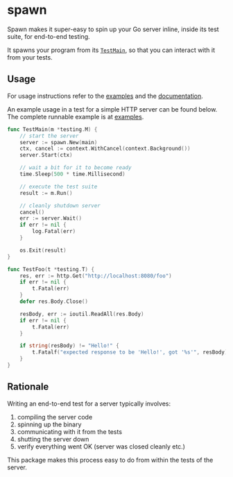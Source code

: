spawn
===============

Spawn makes it super-easy to spin up your Go server inline, inside its test
suite, for end-to-end testing.

It spawns your program from its [`TestMain`](https://golang.org/pkg/testing/#hdr-Main),
so that you can interact with it from your tests.


Usage
--------------
For usage instructions refer to the [examples](examples/) and the
[documentation](https://godoc.org/github.com/agis/spawn).

An example usage in a test for a simple HTTP server can be found below.
The complete runnable example is at [examples](examples/).

```go
func TestMain(m *testing.M) {
	// start the server
	server := spawn.New(main)
	ctx, cancel := context.WithCancel(context.Background())
	server.Start(ctx)

	// wait a bit for it to become ready
	time.Sleep(500 * time.Millisecond)

	// execute the test suite
	result := m.Run()

	// cleanly shutdown server
	cancel()
	err := server.Wait()
	if err != nil {
		log.Fatal(err)
	}

	os.Exit(result)
}

func TestFoo(t *testing.T) {
	res, err := http.Get("http://localhost:8080/foo")
	if err != nil {
		t.Fatal(err)
	}
	defer res.Body.Close()

	resBody, err := ioutil.ReadAll(res.Body)
	if err != nil {
		t.Fatal(err)
	}

	if string(resBody) != "Hello!" {
		t.Fatalf("expected response to be 'Hello!', got '%s'", resBody)
	}
}
```

Rationale
--------------
Writing an end-to-end test for a server typically involves:

1) compiling the server code
2) spinning up the binary
3) communicating with it from the tests
4) shutting the server down
5) verify everything went OK (server was closed cleanly etc.)

This package makes this process easy to do from within the tests of the server.
